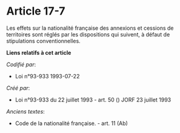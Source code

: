 # Article 17-7

Les effets sur la nationalité française des annexions et cessions de territoires sont réglés par les dispositions qui
suivent, à défaut de stipulations conventionnelles.

**Liens relatifs à cet article**

_Codifié par_:

  - Loi n°93-933 1993-07-22

_Créé par_:

  - Loi n°93-933 du 22 juillet 1993 - art. 50 () JORF 23 juillet 1993

_Anciens textes_:

  - Code de la nationalité française. - art. 11 (Ab)
